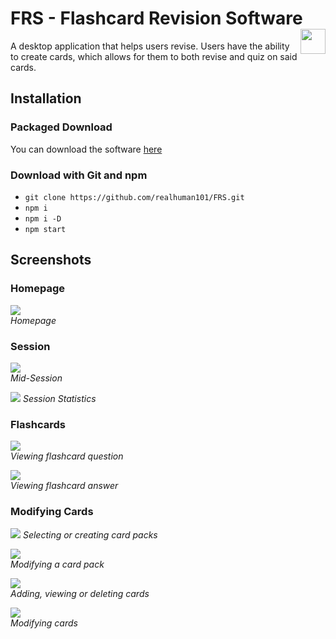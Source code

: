 # FRS - Flashcard Revision Software <img src="assets/FRS Logo.png" width="40" align="right"/>  
A desktop application that helps users revise. Users have the ability to create cards, which allows for them to both revise and quiz on said cards.  
  
## Installation
### Packaged Download
You can download the software [here](https://realhuman101.github.io/FRS/downloads/)
### Download with Git and npm
- `git clone https://github.com/realhuman101/FRS.git`
- `npm i`
- `npm i -D`
- `npm start`

## Screenshots
### Homepage
![](assets/screenshots/homepage.png)  
*Homepage*

### Session
![](assets/screenshots/session1.png)  
*Mid-Session*  
  
![](assets/screenshots/session2.png)
*Session Statistics*

### Flashcards
![](assets/screenshots/flashcard1.png)  
*Viewing flashcard question*  
  
![](assets/screenshots/flashcard2.png)  
*Viewing flashcard answer*

### Modifying Cards
![](assets/screenshots/modCards1.png)
*Selecting or creating card packs*  
  
![](assets/screenshots/modCards3.png)  
*Modifying a card pack*  

![](assets/screenshots/modCards2.png)  
*Adding, viewing or deleting cards*
  
![](assets/screenshots/modCards4.png)  
*Modifying cards*
